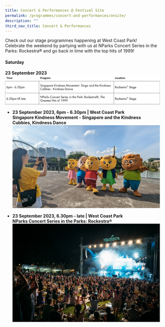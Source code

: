 ```yaml
---
title: Concert & Performances @ Festival Site
permalink: /programmes/concert-and-performances/onsite/
description: ""
third_nav_title: Concert & Performances
---
```

Check out our stage programmes happening at West Coast Park! <br>
Celebrate the weekend by partying with us at NParks Concert Series in the Parks: Rockestra® and go back in time with the top hits of 1999!


#### Saturday
**23 September 2023**
![Schedule - Concerts &amp; Performances](/images/schedule%20-%20c&amp;p.jpg) <br>

* **23 September 2023, 6pm - 6.30pm | West Coast Park <br>
Singapore Kindness Movement - Singapore and the Kindness Cubbies, Kindness Dance**<br>
![Kindness Cubbies](/images/pxl_20230716_085058241.jpg)


* **23 September 2023, 6.30pm - late | West Coast Park <br>
NParks Concert Series in the Parks: Rockestra®**
![Concert Series in the Park: Rockestra](/images/rockestra.jpg) <br>